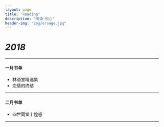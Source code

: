 ```yaml
---
layout: page
title: "Reading"
description: "阅读·悦心"
header-img: "img/orange.jpg"
---
```


# *2018*

---

#### 一月书单

* 林语堂精选集 
* 恋情的终结


---

#### 二月书单 

* 四世同堂丨惶惑


---


